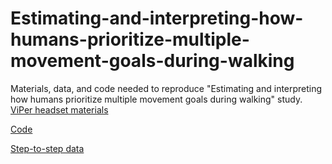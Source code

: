 # Estimating-and-interpreting-how-humans-prioritize-multiple-movement-goals-during-walking
Materials, data, and code needed to reproduce "Estimating and interpreting how humans prioritize multiple movement goals during walking" study.
<ins>ViPer headset materials</ins>

<ins>Code</ins>

<ins>Step-to-step data</ins>
